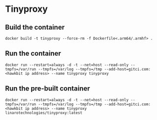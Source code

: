 # Tinyproxy

## Build the container

```
docker build -t tinyproxy --force-rm -f Dockerfile<.arm64/.armhf> .
```

## Run the container

```
docker run --restart=always -d -t --net=host --read-only --tmpfs=/var/run --tmpfs=/var/log --tmpfs=/tmp --add-host=gitci.com:<hawkbit ip address> --name tinyproxy tinyproxy
```

## Run the pre-built container

```
docker run --restart=always -d -t --net=host --read-only --tmpfs=/var/run --tmpfs=/var/log --tmpfs=/tmp --add-host=gitci.com:<hawkbit ip address> --name tinyproxy linarotechnologies/tinyproxy:latest
```
